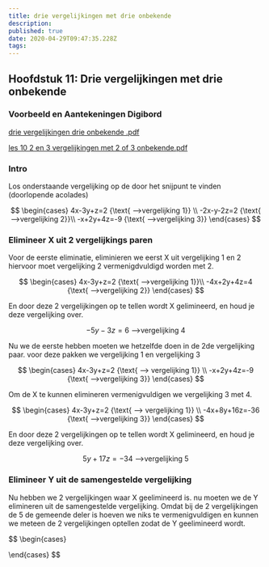```yaml
---
title: drie vergelijkingen met drie onbekende
description: 
published: true
date: 2020-04-29T09:47:35.228Z
tags: 
---
```


## Hoofdstuk 11: Drie vergelijkingen met drie onbekende
### Voorbeeld en Aantekeningen Digibord

[drie vergelijkingen drie onbekende .pdf](/wiskunde/h11/drie_vergelijkingen_drie_onbekende_.pdf)

[les 10 2 en 3 vergelijkingen met 2 of 3 onbekende.pdf](/wiskunde/h11/les_10_2_en_3_vergelijkingen_met_2_of_3_onbekende.pdf)

### Intro

Los onderstaande vergelijking op de door het snijpunt te vinden
(doorlopende acolades)

$$
\begin{cases}
   4x-3y+z=2 {\text{ -->vergelijking 1}}  \\
  -2x-y-2z=2 {\text{ -->vergelijking 2}}\\
  -x+2y+4z=-9 {\text{ -->vergelijking 3}}
\end{cases}
$$

### Elimineer X uit 2 vergelijkings paren
Voor de eerste eliminatie, eliminieren we eerst X uit vergelijking 1 en 2
hiervoor moet vergelijking 2 vermenigdvuldigd worden met 2.

$$
\begin{cases}
	4x-3y+z=2 {\text{ -->vergelijking 1}}\\
	-4x+2y+4z=4 {\text{ -->vergelijking 2}}
\end{cases} 
$$

En door deze 2 vergelijkingen op te tellen wordt X gelimineerd, en houd je deze vergelijking over.

$$
	-5y-3z=6 {\text{ -->vergelijking 4}}
$$

Nu we de eerste hebben moeten we hetzelfde doen in de 2de vergelijking paar.
voor deze pakken we vergelijking 1 en vergelijking 3

$$
\begin{cases}
	4x-3y+z=2 {\text{ --> vergelijking 1}} \\
  -x+2y+4z=-9 {\text{ -->vergelijking 3}}
\end{cases}
$$

Om de X te kunnen elimineren vermenigvuldigen we vergelijking 3 met 4.

$$
\begin{cases}
	4x-3y+z=2 {\text{ --> vergelijking 1}} \\
  -4x+8y+16z=-36 {\text{ -->vergelijking 3}}
\end{cases}
$$

En door deze 2 vergelijkingen op te tellen wordt X gelimineerd, en houd je deze vergelijking over.

$$
5y+17z=-34 {\text{ -->vergelijking 5}}
$$

### Elimineer Y uit de samengestelde vergelijking
Nu hebben we 2 vergelijkingen waar X geelimineerd is. nu moeten we de Y elimineren uit de samengestelde vergelijking.
Omdat bij de 2 vergelijkingen de 5 de gemeende deler is hoeven we niks te vermenigvuldigen en kunnen we meteen de 2 vergelijkingen optellen zodat de Y geelimineerd wordt.

$$
\begin{cases}
	
\end{cases}
$$